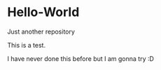 Hello-World
===========

Just another repository

This is a test.

I have never done this before but I am gonna try :D
